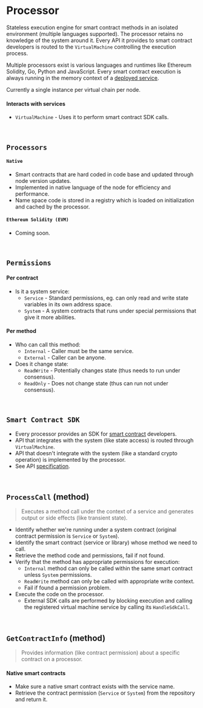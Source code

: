 # Processor

Stateless execution engine for smart contract methods in an isolated environment (multiple languages supported). The processor retains no knowledge of the system around it. Every API it provides to smart contract developers is routed to the `VirtualMachine` controlling the execution process.

Multiple processors exist is various languages and runtimes like Ethereum Solidity, Go, Python and JavaScript. Every smart contract execution is always running in the memory context of a [deployed service](../../terminology.md).

Currently a single instance per virtual chain per node.

#### Interacts with services

* `VirtualMachine` - Uses it to perform smart contract SDK calls.

&nbsp;
## `Processors`

#### `Native`
* Smart contracts that are hard coded in code base and updated through node version updates.
* Implemented in native language of the node for efficiency and performance.
* Name space code is stored in a registry which is loaded on initialization and cached by the processor.

#### `Ethereum Solidity (EVM)`
* Coming soon.

&nbsp;
## `Permissions`

#### Per contract
* Is it a system service:
  * `Service` - Standard permissions, eg. can only read and write state variables in its own address space.
  * `System` - A system contracts that runs under special permissions that give it more abilities.

#### Per method
* Who can call this method:
  * `Internal` - Caller must be the same service.
  * `External` - Caller can be anyone.
* Does it change state:
  * `ReadWrite` - Potentially changes state (thus needs to run under consensus).
  * `ReadOnly` - Does not change state (thus can run not under consensus).

&nbsp;
## `Smart Contract SDK`

* Every processor provides an SDK for [smart contract](../../terminology.md) developers.
* API that integrates with the system (like state access) is routed through `VirtualMachine`.
* API that doesn't integrate with the system (like a standard crypto operation) is implemented by the processor.
* See API [specification](../smart-contracts/sdk/api.md).

&nbsp;
## `ProcessCall` (method)

> Executes a method call under the context of a service and generates output or side effects (like transient state).

* Identify whether we're running under a system contract (original contract permission is `Service` or `System`).
* Identify the smart contract (service or library) whose method we need to call.
* Retrieve the method code and permissions, fail if not found.
* Verify that the method has appropriate permissions for execution:
  * `Internal` method can only be called within the same smart contract unless `System` permissions.
  * `ReadWrite` method can only be called with appropriate write context.
  * Fail if found a permission problem.
* Execute the code on the processor.
  * External SDK calls are performed by blocking execution and calling the registered virtual machine service by calling its `HandleSdkCall`.

&nbsp;
## `GetContractInfo` (method)

> Provides information (like contract permission) about a specific contract on a processor.

#### Native smart contracts
* Make sure a native smart contract exists with the service name.
* Retrieve the contract permission (`Service` or `System`) from the repository and return it.


<!-- TODO: oded add the diagrams again

&nbsp;
![alt text][processor_interface] <br/><br/>

[processor_interface]: behaviors/_img/processor_interface.png "VM - Processor Interface"

-->
